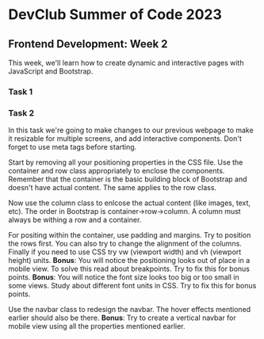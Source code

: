 # DevClub Summer of Code 2023

## Frontend Development: Week 2

This week, we'll learn how to create dynamic and interactive pages with JavaScript and Bootstrap.

### Task 1

### Task 2

In this task we're going to make changes to our previous webpage to make it resizable for multiple screens, and add interactive components. Don't forget to use meta tags before starting.

Start by removing all your positioning properties in the CSS file. Use the container and row class appropriately to enclose the components. Remember that the container is the basic building block of Bootstrap and doesn't have actual content. The same applies to the row class.  

Now use the column class to enlcose the actual content (like images, text, etc). The order in Bootstrap is container->row->column. A column must always be withing a row and a container. 

For positing within the container, use padding and margins. Try to position the rows first. You can also try to change the alignment of the columns. Finally if you need to use CSS try vw (viewport width) and vh (viewport height) units. 
**Bonus**: You will notice the positioning looks out of place in a mobile view. To solve this read about breakpoints. Try to fix this for bonus points.
**Bonus**: You will notice the font size looks too big or too small in some views. Study about different font units in CSS. Try to fix this for bonus points.

Use the navbar class to redesign the navbar. The hover effects mentioned earlier should also be there. 
**Bonus**: Try to create a vertical navbar for mobile view using all the properties mentioned earlier.
